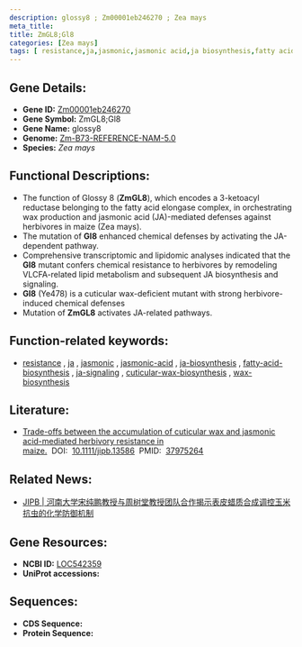 ```yaml
---
description: glossy8 ; Zm00001eb246270 ; Zea mays
meta_title:
title: ZmGL8;Gl8
categories: [Zea mays]
tags: [ resistance,ja,jasmonic,jasmonic acid,ja biosynthesis,fatty acid biosynthesis,ja signaling,cuticular wax biosynthesis,wax biosynthesis ]
---
```


## Gene Details:
- **Gene ID:**	[Zm00001eb246270](https://www.maizegdb.org/gene_center/gene/Zm00001eb246270)
- **Gene Symbol:** ZmGL8;Gl8
- **Gene Name:** glossy8
- **Genome:** [Zm-B73-REFERENCE-NAM-5.0](https://www.maizegdb.org/genome/assembly/Zm-B73-REFERENCE-NAM-5.0)
- **Species:** *Zea mays*

## Functional Descriptions:
   - The function of Glossy 8 (**ZmGL8**), which encodes a 3-ketoacyl reductase belonging to the fatty acid elongase complex, in orchestrating wax production and jasmonic acid (JA)-mediated defenses against herbivores in maize (Zea mays).
   - The mutation of **Gl8** enhanced chemical defenses by activating the JA-dependent pathway. 
   - Comprehensive transcriptomic and lipidomic analyses indicated that the **Gl8** mutant confers chemical resistance to herbivores by remodeling VLCFA-related lipid metabolism and subsequent JA biosynthesis and signaling.
   - **Gl8** (Ye478) is a cuticular wax-deficient mutant with strong herbivore-induced chemical defenses
   - Mutation of **ZmGL8** activates JA-related pathways.

## Function-related keywords:
- [resistance](/tags/resistance/)&nbsp;,&nbsp;[ja](/tags/ja/)&nbsp;,&nbsp;[jasmonic](/tags/jasmonic/)&nbsp;,&nbsp;[jasmonic-acid](/tags/jasmonic-acid/)&nbsp;,&nbsp;[ja-biosynthesis](/tags/ja-biosynthesis/)&nbsp;,&nbsp;[fatty-acid-biosynthesis](/tags/fatty-acid-biosynthesis/)&nbsp;,&nbsp;[ja-signaling](/tags/ja-signaling/)&nbsp;,&nbsp;[cuticular-wax-biosynthesis](/tags/cuticular-wax-biosynthesis/)&nbsp;,&nbsp;[wax-biosynthesis](/tags/wax-biosynthesis/)

## Literature:
   - [Trade-offs between the accumulation of cuticular wax and jasmonic acid-mediated herbivory resistance in maize.]( https://onlinelibrary.wiley.com/doi/10.1111/jipb.13586)&nbsp;&nbsp;DOI:&nbsp;&nbsp;[10.1111/jipb.13586](https://onlinelibrary.wiley.com/doi/10.1111/jipb.13586)&nbsp;&nbsp;PMID:&nbsp;&nbsp;[37975264](https://pubmed.ncbi.nlm.nih.gov/37975264/)

## Related News:
   - [JIPB | 河南大学宋纯鹏教授与周树堂教授团队合作揭示表皮蜡质合成调控玉米抗虫的化学防御机制](https://mp.weixin.qq.com/s?__biz=Mzg3MDEwNDEyMg==&mid=2247559723&idx=4&sn=c7bde95fd23c09a67cfe71ac1d3cc1a4&chksm=f27c453c20c1038e45a1a88bcff3f8347c47a53a58d6fe266ac68cea6de2faac4f15fdb4a794&scene=27#wechat_redirect)

## Gene Resources:
- **NCBI ID:** [LOC542359](https://www.ncbi.nlm.nih.gov/gene/?term=LOC542359)
- **UniProt accessions:** [](https://www.uniprot.org/uniprotkb//entry)



## Sequences:
- **CDS Sequence:**
- **Protein Sequence:**
